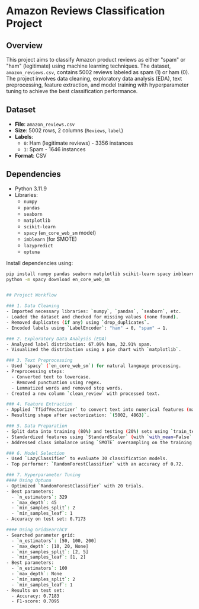 # Amazon Reviews Classification Project

## Overview

This project aims to classify Amazon product reviews as either "spam" or "ham" (legitimate) using machine learning techniques. The dataset, `amazon_reviews.csv`, contains 5002 reviews labeled as spam (1) or ham (0). The project involves data cleaning, exploratory data analysis (EDA), text preprocessing, feature extraction, and model training with hyperparameter tuning to achieve the best classification performance.

## Dataset

- **File**: `amazon_reviews.csv`
- **Size**: 5002 rows, 2 columns (`Reviews`, `label`)
- **Labels**: 
  - `0`: Ham (legitimate reviews) - 3356 instances
  - `1`: Spam - 1646 instances
- **Format**: CSV

## Dependencies

- Python 3.11.9
- Libraries:
  - `numpy`
  - `pandas`
  - `seaborn`
  - `matplotlib`
  - `scikit-learn`
  - `spacy` (`en_core_web_sm` model)
  - `imblearn` (for SMOTE)
  - `lazypredict`
  - `optuna`

Install dependencies using:
```bash
pip install numpy pandas seaborn matplotlib scikit-learn spacy imblearn lazypredict optuna
python -m spacy download en_core_web_sm


## Project Workflow

### 1. Data Cleaning
- Imported necessary libraries: `numpy`, `pandas`, `seaborn`, etc.
- Loaded the dataset and checked for missing values (none found).
- Removed duplicates (if any) using `drop_duplicates`.
- Encoded labels using `LabelEncoder`: "ham" → 0, "spam" → 1.

### 2. Exploratory Data Analysis (EDA)
- Analyzed label distribution: 67.09% ham, 32.91% spam.
- Visualized the distribution using a pie chart with `matplotlib`.

### 3. Text Preprocessing
- Used `spacy` (`en_core_web_sm`) for natural language processing.
- Preprocessing steps:
  - Converted text to lowercase.
  - Removed punctuation using regex.
  - Lemmatized words and removed stop words.
- Created a new column `clean_review` with processed text.

### 4. Feature Extraction
- Applied `TfidfVectorizer` to convert text into numerical features (max 5000 features).
- Resulting shape after vectorization: `(5002, 4863)`.

### 5. Data Preparation
- Split data into training (80%) and testing (20%) sets using `train_test_split`.
- Standardized features using `StandardScaler` (with `with_mean=False` for sparse matrices).
- Addressed class imbalance using `SMOTE` oversampling on the training set.

### 6. Model Selection
- Used `LazyClassifier` to evaluate 30 classification models.
- Top performer: `RandomForestClassifier` with an accuracy of 0.72.

### 7. Hyperparameter Tuning
#### Using Optuna
- Optimized `RandomForestClassifier` with 20 trials.
- Best parameters: 
  - `n_estimators`: 329
  - `max_depth`: 45
  - `min_samples_split`: 2
  - `min_samples_leaf`: 1
- Accuracy on test set: 0.7173

#### Using GridSearchCV
- Searched parameter grid: 
  - `n_estimators`: [50, 100, 200]
  - `max_depth`: [10, 20, None]
  - `min_samples_split`: [2, 5]
  - `min_samples_leaf`: [1, 2]
- Best parameters:
  - `n_estimators`: 100
  - `max_depth`: None
  - `min_samples_split`: 2
  - `min_samples_leaf`: 1
- Results on test set:
  - Accuracy: 0.7183
  - F1-score: 0.7095

